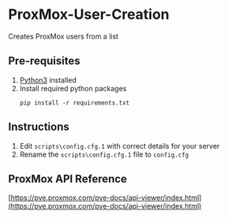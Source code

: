 # ProxMox-User-Creation
Creates ProxMox users from a list

## Pre-requisites
1. [Python3](https://www.python.org/downloads/) installed
1. Install required python packages
    ```
    pip install -r requirements.txt
    ```

## Instructions
1. Edit `scripts\config.cfg.1` with correct details for your server
1. Rename the `scripts\config.cfg.1` file to `config.cfg`



## ProxMox API Reference
[https://pve.proxmox.com/pve-docs/api-viewer/index.html](https://pve.proxmox.com/pve-docs/api-viewer/index.html)
